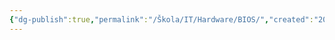 ```yaml
---
{"dg-publish":true,"permalink":"/Škola/IT/Hardware/BIOS/","created":"2024-02-18T22:22:08.280+01:00","updated":"2024-03-13T18:14:43.830+01:00"}
---
```



